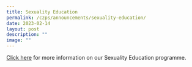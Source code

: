 ```yaml
---
title: Sexuality Education
permalink: /czps/announcements/sexuality-education/
date: 2023-02-14
layout: post
description: ""
image: ""
---
```


<p><a href="/czps-experience/curriculum/character-and-citizenship-education/sexuality-education/">Click here</a>&nbsp;for more information on our Sexuality Education programme.</p>